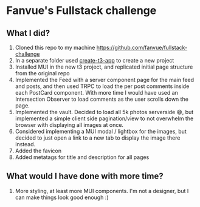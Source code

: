 # Fanvue's Fullstack challenge

## What I did?

1. Cloned this repo to my machine https://github.com/fanvue/fullstack-challenge
2. In a separate folder used [create-t3-app](https://create.t3.gg/) to create a new project
3. Installed MUI in the new t3 project, and replicated initial page structure from the original repo
4. Implemented the Feed with a server component page for the main feed and posts, and then used TRPC to load the per post comments inside each PostCard component. With more time I would have used an Intersection Observer to load comments as the user scrolls down the page.
5. Implemented the vault. Decided to load all 5k photos serverside 😅, but implemented a simple client side pagination/view to not overwhelm the browser with displaying all images at once.
6. Considered implementing a MUI modal / lightbox for the images, but decided to just open a link to a new tab to display the image there instead.
7. Added the favicon
8. Added metatags for title and description for all pages

## What would I have done with more time?

1. More styling, at least more MUI components. I'm not a designer, but I can make things look good enough :)
